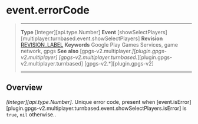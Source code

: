 # event.errorCode

> --------------------- ------------------------------------------------------------------------------------------
> __Type__              [Integer][api.type.Number]
> __Event__             [showSelectPlayers][multiplayer.turnbased.event.showSelectPlayers]
> __Revision__          [REVISION_LABEL](REVISION_URL)
> __Keywords__          Google Play Games Services, game network, gpgs
> __See also__          [gpgs-v2.multiplayer.*][plugin.gpgs-v2.multiplayer]
>                       [gpgs-v2.multiplayer.turnbased.*][plugin.gpgs-v2.multiplayer.turnbased]
>                       [gpgs-v2.*][plugin.gpgs-v2]
> --------------------- ------------------------------------------------------------------------------------------

## Overview

_[Integer][api.type.Number]._ Unique error code, present when [event.isError][plugin.gpgs-v2.multiplayer.turnbased.event.showSelectPlayers.isError] is `true`, `nil` otherwise..